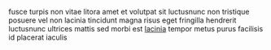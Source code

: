 fusce turpis non vitae litora amet et volutpat sit luctusnunc non tristique
posuere vel non lacinia tincidunt magna risus eget fringilla hendrerit
luctusnunc ultrices mattis sed morbi est
[lacinia](generated_webpages/sollicitudin3.md) tempor metus purus facilisis id
placerat iaculis